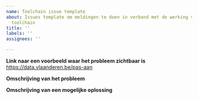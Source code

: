```yaml
---
name: Toolchain issue template
about: Issues template om meldingen te doen in verband met de werking van de OSLO
  toolchain
title: ''
labels: ''
assignees: ''

---
```


**Link naar een voorbeeld waar het probleem zichtbaar is**
https://data.vlaanderen.be/pas-aan

**Omschrijving van het probleem**

**Omschrijving van een mogelijke oplossing**
